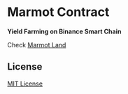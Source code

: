 # Marmot Contract

**Yield Farming on Binance Smart Chain**

Check [Marmot Land](https://app.marmot.exchange)

## License

[MIT License](https://opensource.org/licenses/MIT)
